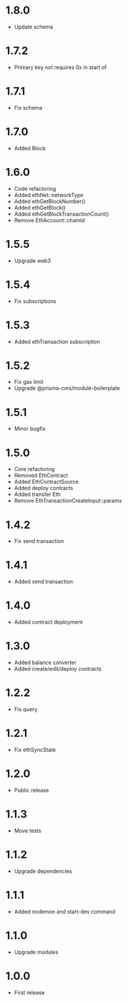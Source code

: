 1.8.0
===============================
- Update schema

1.7.2
===============================
- Primary key not requires 0x in start of

1.7.1
===============================
- Fix schema

1.7.0
===============================
- Added Block

1.6.0
===============================
- Code refactoring
- Added ethNet::networkType
- Added ethGetBlockNumber()
- Added ethGetBlock()
- Added ethGetBlockTransactionCount()
- Remove EthAccount::chainId

1.5.5
===============================
- Upgrade web3

1.5.4
===============================
- Fix subscriptions

1.5.3
===============================
- Added ethTransaction subscription

1.5.2
===============================
- Fix gas limit
- Upgrade @prisma-cms/module-boilerplate

1.5.1
===============================
- Minor bugfix

1.5.0
===============================
- Core refactoring
- Removed EthContract
- Added EthContractSource
- Added deploy contracts
- Added transfer Eth
- Remove EthTransactionCreateInput::params

1.4.2
===============================
- Fix send transaction

1.4.1
===============================
- Added send transaction

1.4.0
===============================
- Added contract deployment

1.3.0
===============================
- Added balance converter
- Added create/edit/deploy contracts

1.2.2
===============================
- Fix query

1.2.1
===============================
- Fix ethSyncState

1.2.0
===============================
- Public release

1.1.3
===============================
- Move tests

1.1.2
===============================
- Upgrade dependencies

1.1.1
===============================
- Added nodemon and start-dev command

1.1.0
===============================
- Upgrade modules

1.0.0
===============================
- First release
